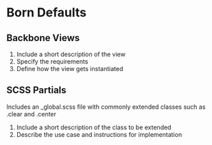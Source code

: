 # Born Defaults

## Backbone Views

1. Include a short description of the view  
2. Specify the requirements  
3. Define how the view gets instantiated

## SCSS Partials

Includes an  _global.scss file with commonly extended classes such as .clear and .center 

1. Include a short description of the class to be extended
2. Describe the use case and instructions for implementation
